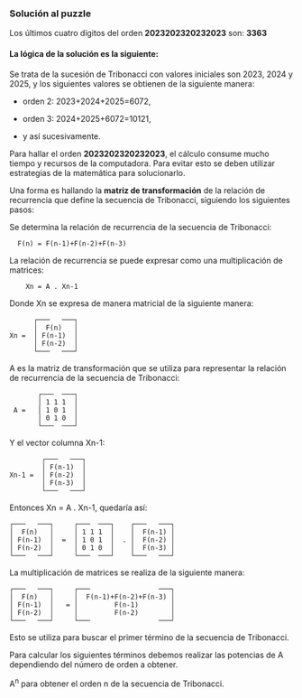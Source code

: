 ### Solución al puzzle
    
Los últimos cuatro dígitos del orden **2023202320232023** son: **3363**

#### La lógica de la solución es la siguiente:
    
Se trata de la sucesión de Tribonacci con valores iniciales son 2023, 2024 y 2025, y los siguientes valores se obtienen de la siguiente manera: 

- orden 2: 2023+2024+2025=6072, 

- orden 3: 2024+2025+6072=10121, 

- y así sucesivamente. 


Para hallar el orden **2023202320232023**, el cálculo consume mucho tiempo y recursos de la computadora. Para evitar esto se deben utilizar estrategias de la matemática para solucionarlo.

Una forma es hallando la **matriz de transformación** de la relación de recurrencia que define la secuencia de Tribonacci, siguiendo los siguientes pasos:

Se determina la relación de recurrencia de la secuencia de Tribonacci:

      F(n) = F(n-1)+F(n-2)+F(n-3)

La relación de recurrencia se puede expresar como una multiplicación de matrices:

        Xn = A . Xn-1

Donde Xn se expresa de manera matricial de la siguiente manera:

          ┌───   ───┐ 
          │  F(n)   │ 
    Xn =  │ F(n-1)  │ 
          │ F(n-2)  │ 
          └───   ───┘ 

A es la matriz de transformación que se utiliza para representar la relación de recurrencia de la secuencia de Tribonacci:

           ┌───  ───┐  
           │ 1 1 1  │  
     A =   │ 1 0 1  │  
           │ 0 1 0  │  
           └───  ───┘

Y el vector columna Xn-1:

            ┌───   ───┐ 
            │ F(n-1)  │ 
    Xn-1 =  │ F(n-2)  │ 
            │ F(n-3)  │ 
            └───   ───┘ 

Entonces Xn = A . Xn-1, quedaría así:

    ┌───   ───┐     ┌───  ───┐    ┌───   ───┐
    │  F(n)   │     │ 1 1 1  │    │  F(n-1) │
    │ F(n-1)  │  =  │ 1 0 1  │  . │  F(n-2) │
    │ F(n-2)  │     │ 0 1 0  │    │  F(n-3) │
    └───   ───┘     └───  ───┘    └───   ───┘

La multiplicación de matrices se realiza de la siguiente manera:

    ┌───   ───┐     ┌───                 ───┐
    │  F(n)   │     │  F(n-1)+F(n-2)+F(n-3) │
    │ F(n-1)  │   = │         F(n-1)        │
    │ F(n-2)  │     │         F(n-2)        │
    └───   ───┘     └───                 ───┘

Esto se utiliza para buscar el primer término de la secuencia de Tribonacci. 

Para calcular los siguientes términos debemos realizar las potencias de A dependiendo del número de orden a obtener.

A<sup>n</sup> para obtener el orden n de la secuencia de Tribonacci.




